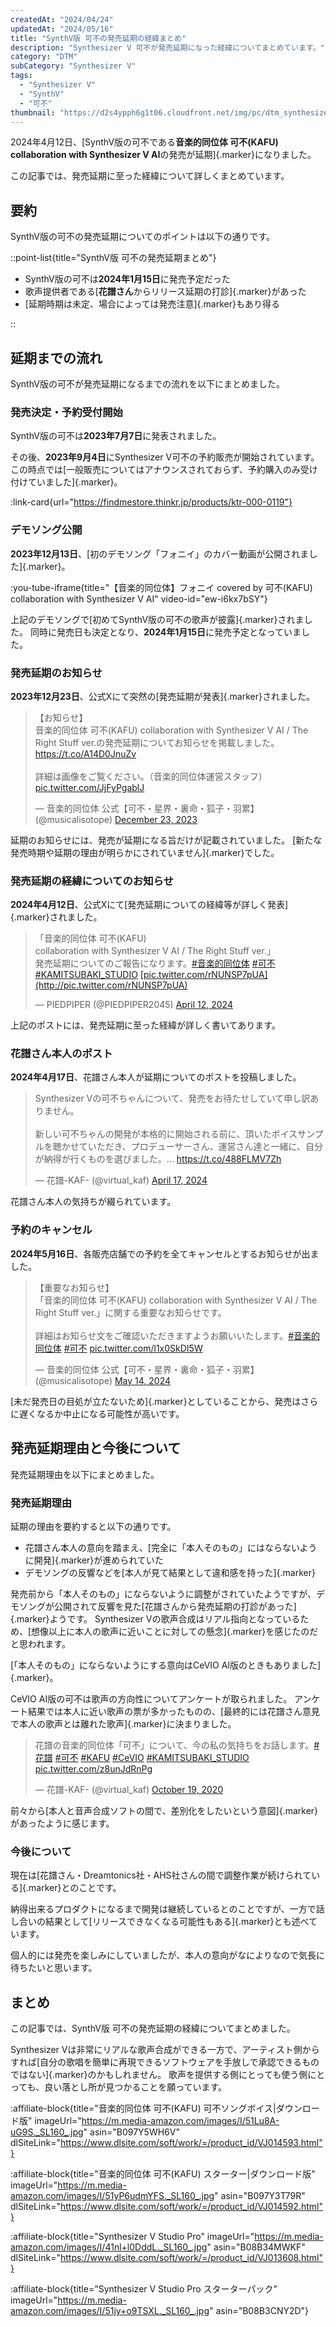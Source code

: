 ```yaml
---
createdAt: "2024/04/24"
updatedAt: "2024/05/16"
title: "SynthV版 可不の発売延期の経緯まとめ"
description: "Synthesizer V 可不が発売延期になった経緯についてまとめています。"
category: "DTM"
subCategory: "Synthesizer V"
tags:
  - "Synthesizer V"
  - "SynthV"
  - "可不"
thumbnail: "https://d2s4ypph6g1t06.cloudfront.net/img/pc/dtm_synthesizer-v_thumbnail.webp"
---
```


2024年4月12日、[SynthV版の可不である**音楽的同位体 可不(KAFU) collaboration with Synthesizer V AI**の発売が延期]{.marker}になりました。

この記事では、発売延期に至った経緯について詳しくまとめています。

## 要約

SynthV版の可不の発売延期についてのポイントは以下の通りです。

::point-list{title="SynthV版 可不の発売延期まとめ"}

- SynthV版の可不は**2024年1月15日**に発売予定だった
- 歌声提供者である[**花譜さん**からリリース延期の打診]{.marker}があった
- [延期時期は未定、場合によっては発売注意]{.marker}もあり得る

::

## 延期までの流れ

SynthV版の可不が発売延期になるまでの流れを以下にまとめました。

### 発売決定・予約受付開始

SynthV版の可不は**2023年7月7日**に発表されました。

その後、**2023年9月4日**にSynthesizer V可不の予約販売が開始されています。
この時点では[一般販売についてはアナウンスされておらず、予約購入のみ受け付けていました]{.marker}。

:link-card{url="https://findmestore.thinkr.jp/products/ktr-000-0119"}

### デモソング公開

**2023年12月13日**、[初のデモソング「フォニイ」のカバー動画が公開されました]{.marker}。

:you-tube-iframe{title="【音楽的同位体】フォニイ covered by 可不(KAFU) collaboration with Synthesizer V AI" video-id="ew-i6kx7bSY"}

上記のデモソングで[初めてSynthV版の可不の歌声が披露]{.marker}されました。
同時に発売日も決定となり、**2024年1月15日**に発売予定となっていました。

### 発売延期のお知らせ

**2023年12月23日**、公式Xにて突然の[発売延期が発表]{.marker}されました。

<blockquote class="twitter-tweet"><p lang="ja" dir="ltr">【お知らせ】<br>音楽的同位体 可不(KAFU) collaboration with Synthesizer V AI / The Right Stuff ver.の発売延期についてお知らせを掲載しました。<a href="https://t.co/A14D0JnuZv">https://t.co/A14D0JnuZv</a><br><br>詳細は画像をご覧ください。（音楽的同位体運営スタッフ） <a href="https://t.co/JjFyPgablJ">pic.twitter.com/JjFyPgablJ</a></p>&mdash; 音楽的同位体 公式【可不・星界・裏命・狐子・羽累】 (@musicalisotope) <a href="https://twitter.com/musicalisotope/status/1738363800066355499?ref_src=twsrc%5Etfw">December 23, 2023</a></blockquote>

延期のお知らせには、発売が延期になる旨だけが記載されていました。
[新たな発売時期や延期の理由が明らかにされていません]{.marker}でした。

### 発売延期の経緯についてのお知らせ

**2024年4月12日**、公式Xにて[発売延期についての経緯等が詳しく発表]{.marker}されました。

<blockquote class="twitter-tweet"><p lang="ja" dir="ltr">「音楽的同位体 可不(KAFU) <br> collaboration with Synthesizer V AI / The Right Stuff ver.」<br>発売延期についてのご報告になります。<a href="[https://twitter.com/hashtag/音楽的同位体?src=hash&amp;ref_src=twsrc^tfw](https://twitter.com/hashtag/%E9%9F%B3%E6%A5%BD%E7%9A%84%E5%90%8C%E4%BD%8D%E4%BD%93?src=hash&amp;ref_src=twsrc%5Etfw)">#音楽的同位体</a> <a href="[https://twitter.com/hashtag/可不?src=hash&amp;ref_src=twsrc^tfw](https://twitter.com/hashtag/%E5%8F%AF%E4%B8%8D?src=hash&amp;ref_src=twsrc%5Etfw)">#可不</a> <a href="[https://twitter.com/hashtag/KAMITSUBAKI_STUDIO?src=hash&amp;ref_src=twsrc^tfw](https://twitter.com/hashtag/KAMITSUBAKI_STUDIO?src=hash&amp;ref_src=twsrc%5Etfw)">#KAMITSUBAKI_STUDIO</a> <a href="https://t.co/rNUNSP7pUA">[pic.twitter.com/rNUNSP7pUA](http://pic.twitter.com/rNUNSP7pUA)</a></p>— PIEDPIPER (@PIEDPIPER2045) <a href="[https://twitter.com/PIEDPIPER2045/status/1778731096445968819?ref_src=twsrc^tfw](https://twitter.com/PIEDPIPER2045/status/1778731096445968819?ref_src=twsrc%5Etfw)">April 12, 2024</a></blockquote>

上記のポストには、発売延期に至った経緯が詳しく書いてあります。

### 花譜さん本人のポスト

**2024年4月17日**、花譜さん本人が延期についてのポストを投稿しました。

<blockquote class="twitter-tweet"><p lang="ja" dir="ltr">Synthesizer Vの可不ちゃんについて、発売をお待たせしていて申し訳ありません。<br><br>新しい可不ちゃんの開発が本格的に開始される前に、頂いたボイスサンプルを聴かせていただき、プロデューサーさん、運営さん達と一緒に、自分が納得が行くものを選びました。… <a href="https://t.co/488FLMV7Zh">https://t.co/488FLMV7Zh</a></p>&mdash; 花譜-KAF- (@virtual_kaf) <a href="https://twitter.com/virtual_kaf/status/1780530573502751130?ref_src=twsrc%5Etfw">April 17, 2024</a></blockquote>

花譜さん本人の気持ちが綴られています。

### 予約のキャンセル

**2024年5月16日**、各販売店舗での予約を全てキャンセルとするお知らせが出ました。

<blockquote class="twitter-tweet"><p lang="ja" dir="ltr">【重要なお知らせ】<br>「音楽的同位体 可不(KAFU) collaboration with Synthesizer V AI / The Right Stuff ver.」に関する重要なお知らせです。<br><br>詳細はお知らせ文をご確認いただきますようお願いいたします。<a href="https://twitter.com/hashtag/%E9%9F%B3%E6%A5%BD%E7%9A%84%E5%90%8C%E4%BD%8D%E4%BD%93?src=hash&amp;ref_src=twsrc%5Etfw">#音楽的同位体</a> <a href="https://twitter.com/hashtag/%E5%8F%AF%E4%B8%8D?src=hash&amp;ref_src=twsrc%5Etfw">#可不</a> <a href="https://t.co/l1x0SkDI5W">pic.twitter.com/l1x0SkDI5W</a></p>&mdash; 音楽的同位体 公式【可不・星界・裏命・狐子・羽累】 (@musicalisotope) <a href="https://twitter.com/musicalisotope/status/1790306064958992502?ref_src=twsrc%5Etfw">May 14, 2024</a></blockquote>

[未だ発売日の目処が立たないため]{.marker}としていることから、発売はさらに遅くなるか中止になる可能性が高いです。

## 発売延期理由と今後について

発売延期理由を以下にまとめました。

### 発売延期理由

延期の理由を要約すると以下の通りです。

- 花譜さん本人の意向を踏まえ、[完全に「本人そのもの」にはならないように開発]{.marker}が進められていた
- デモソングの反響などを[本人が見て結果として違和感を持った]{.marker}

発売前から「本人そのもの」にならないように調整がされていたようですが、デモソングが公開されて反響を見た[花譜さんから発売延期の打診があった]{.marker}ようです。
Synthesizer Vの歌声合成はリアル指向となっているため、[想像以上に本人の歌声に近いことに対しての懸念]{.marker}を感じたのだと思われます。

[「本人そのもの」にならないようにする意向はCeVIO AI版のときもありました]{.marker}。

CeVIO AI版の可不は歌声の方向性についてアンケートが取られました。
アンケート結果では本人に近い歌声の票が多かったものの、[最終的には花譜さん意見で本人の歌声とは離れた歌声]{.marker}に決まりました。

<blockquote class="twitter-tweet"><p lang="ja" dir="ltr">花譜の音楽的同位体「可不」について、今の私の気持ちをお話します。<a href="https://twitter.com/hashtag/%E8%8A%B1%E8%AD%9C?src=hash&amp;ref_src=twsrc%5Etfw">#花譜</a> <a href="https://twitter.com/hashtag/%E5%8F%AF%E4%B8%8D?src=hash&amp;ref_src=twsrc%5Etfw">#可不</a> <a href="https://twitter.com/hashtag/KAFU?src=hash&amp;ref_src=twsrc%5Etfw">#KAFU</a> <a href="https://twitter.com/hashtag/CeVIO?src=hash&amp;ref_src=twsrc%5Etfw">#CeVIO</a> <a href="https://twitter.com/hashtag/KAMITSUBAKI_STUDIO?src=hash&amp;ref_src=twsrc%5Etfw">#KAMITSUBAKI_STUDIO</a> <a href="https://t.co/z8unJdRnPg">pic.twitter.com/z8unJdRnPg</a></p>&mdash; 花譜-KAF- (@virtual_kaf) <a href="https://twitter.com/virtual_kaf/status/1318145530577395718?ref_src=twsrc%5Etfw">October 19, 2020</a></blockquote>

前々から[本人と音声合成ソフトの間で、差別化をしたいという意図]{.marker}があったように感じます。

### 今後について

現在は[花譜さん・Dreamtonics社・AHS社さんの間で調整作業が続けられている]{.marker}とのことです。

納得出来るプロダクトになるまで開発は継続しているとのことですが、一方で話し合いの結果として[リリースできなくなる可能性もある]{.marker}とも述べています。

個人的には発売を楽しみにしていましたが、本人の意向がなによりなので気長に待ちたいと思います。

## まとめ

この記事では、SynthV版 可不の発売延期の経緯についてまとめました。

Synthesizer Vは非常にリアルな歌声合成ができる一方で、アーティスト側からすれば[自分の歌唱を簡単に再現できるソフトウェアを手放しで承認できるものではない]{.marker}のかもしれません。
歌声を提供する側にとっても使う側にとっても、良い落とし所が見つかることを願っています。

:affiliate-block{title="音楽的同位体 可不(KAFU) 可不ソングボイス|ダウンロード版" imageUrl="https://m.media-amazon.com/images/I/51Lu8A-uG9S._SL160_.jpg" asin="B097Y5WH6V" dlSiteLink="https://www.dlsite.com/soft/work/=/product_id/VJ014593.html"}

:affiliate-block{title="音楽的同位体 可不(KAFU) スターター|ダウンロード版" imageUrl="https://m.media-amazon.com/images/I/51yP6udmYFS._SL160_.jpg" asin="B097Y3T79R" dlSiteLink="https://www.dlsite.com/soft/work/=/product_id/VJ014592.html"}

:affiliate-block{title="Synthesizer V Studio Pro" imageUrl="https://m.media-amazon.com/images/I/41nl+l0DddL._SL160_.jpg" asin="B08B34MWKF" dlSiteLink="https://www.dlsite.com/soft/work/=/product_id/VJ013608.html"}

:affiliate-block{title="Synthesizer V Studio Pro スターターパック" imageUrl="https://m.media-amazon.com/images/I/51jy+o9TSXL._SL160_.jpg" asin="B08B3CNY2D"}
